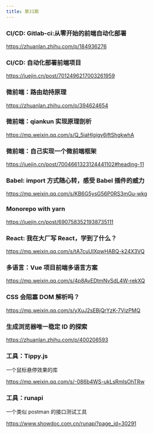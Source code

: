 ```yaml
---
title: 第31期
---
```


### CI/CD: Gitlab-ci:从零开始的前端自动化部署

https://zhuanlan.zhihu.com/p/184936276

### CI/CD: 自动化部署前端项目

https://juejin.cn/post/7012496217003261959

### 微前端：路由劫持原理

https://zhuanlan.zhihu.com/p/394624654

### 微前端：qiankun 实现原理剖析

https://mp.weixin.qq.com/s/Q_5iaHlgigy6jftShgkwhA

### 微前端：自己实现一个微前端框架

https://juejin.cn/post/7004661323124441102#heading-11

### Babel: import 方式随心转，感受 Babel 插件的威力

https://mp.weixin.qq.com/s/KB6G5ysG56P0RS3mGu-wkg

### Monorepo with yarn

https://juejin.cn/post/6907583521938735111

### React: 我在大厂写 React，学到了什么？

https://mp.weixin.qq.com/s/tA7cuUIXpwHABQ-k24X3VQ

### 多语言：Vue 项目前端多语言方案

https://mp.weixin.qq.com/s/4p8AvEDtmNvSdL4W-rekXQ

### CSS 会阻塞 DOM 解析吗？

https://mp.weixin.qq.com/s/yXuJ2sEBjQrYzK-7VizPMQ

### 生成浏览器唯一稳定 ID 的探索

https://zhuanlan.zhihu.com/p/400206593

### 工具：Tippy.js

一个鼠标悬停效果的库

https://mp.weixin.qq.com/s/-086b4WS-ukLsRmlsOhTRw

### 工具：runapi

一个类似 postman 的接口测试工具

https://www.showdoc.com.cn/runapi?page_id=30291
